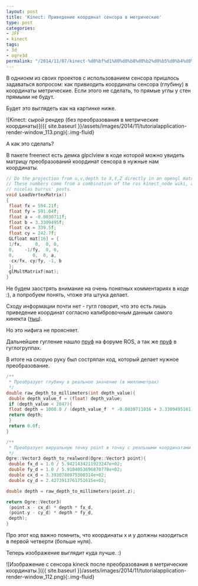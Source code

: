 ```yaml
---
layout: post
title: 'Kinect: Приведение координат сенсора в метрические'
type: post
categories:
- JFF
- kinect
tags:
- 3d
- ogre3d
permalink: "/2014/11/07/kinect-%d0%bf%d1%80%d0%b8%d0%b2%d0%b5%d0%b4%d0%b5%d0%bd%d0%b8%d0%b5-%d0%ba%d0%be%d0%be%d1%80%d0%b4%d0%b8%d0%bd%d0%b0%d1%82-%d1%81%d0%b5%d0%bd%d1%81%d0%be%d1%80%d0%b0-%d0%b2-%d0%bc%d0%b5%d1%82%d1%80/"
---
```

В одниокм из своих проектов с использованием сенсора пришлось задаваться вопросом: как привиодить координаты сенсора (глубину) в координаты метрические. Если этого не сделать, то прямые углы у стен прямыми не будут.

Будет это выглядеть как на картинке ниже.

![Kinect: сырой рендер (без преобразования в метрические координаты)]({{ site.baseurl }}/assets/images/2014/11/tutorialapplication-render-window_113.png){:.img-fluid}

А как это сделать?

В пакете freenect есть демка glpclview в коде которой можно увидеть матрицу преобразований координат сенсора в нужные нам координаты.

```cpp
// Do the projection from u,v,depth to X,Y,Z directly in an opengl matrix  
// These numbers come from a combination of the ros kinect_node wiki, and  
// nicolas burrus' posts.  
void LoadVertexMatrix()  
{  
 float fx = 594.21f;  
 float fy = 591.04f;  
 float a = -0.0030711f;  
 float b = 3.3309495f;  
 float cx = 339.5f;  
 float cy = 242.7f;  
 GLfloat mat[16] = {  
 1/fx,     0,  0, 0,  
 0,    -1/fy,  0, 0,  
 0,       0,  0, a,  
 -cx/fx, cy/fy, -1, b  
 };  
 glMultMatrixf(mat);  
}
```

Не будем заострять внимание на очень понятных комментариях в коде :), а попробуем понять, чтоже эта штука делает.

Сходу информации почти нет - гугл говорит, что это есть лишь приведение координат согласно калибровочным данным самого кинекта ([тыц](https://groups.google.com/forum/#!msg/openkinect/c7OvB0GqNjU/z-4hbz4SdJYJ "Матрица преобразований координат сенсора kinect в реальные")).

Но это нифига не проясняет.

Дальнейшее гугление нашло [пруф](http://answers.ros.org/question/67339/converting-kinect-depth-image-to-real-world-coordinate/ "Converting Kinect depth image to Real world coordinate.") на форуме ROS, а так же [пруф](https://groups.google.com/forum/#!topic/openkinect/ihfBIY56Is8 "Depth to Real World XY Coordinate") в гуглогруппах.

В итоге на скорую руку был состряпан код, который делает нужное преобразование.

```cpp
/**  
 * Преобразует глубину в реальное значение (в миллиметрах)  
 */  
double raw_depth_to_millimeters(int depth_value){  
 double depth_value_f = (float) depth_value;  
 if (depth_value < 2047){  
 float depth = 1000.0 / (depth_value_f  * -0.0030711016 + 3.3309495161);  
 return depth;  
 }  
 return 0.0f;  
}

/**  
 * Преобразует вируальную точку point в точку с реальными координатами (в миллиметрах)  
 */  
Ogre::Vector3 depth_to_realword(Ogre::Vector3 point){  
 double fx_d = 1.0 / 5.9421434211923247e+02;  
 double fy_d = 1.0 / 5.9104053696870778e+02;  
 double cx_d = 3.3930780975300314e+02;  
 double cy_d = 2.4273913761751615e+02;

double depth = raw_depth_to_millimeters(point.z);

return Ogre::Vector3(  
 (point.x - cx_d) * depth * fx_d,  
 (point.y - cy_d) * depth * fy_d,  
 depth);  
}
```

Про этот код важно помнить, что координаты x и y должны назодиться в первой четверти (больше нуля).

Теперь изображение выглядит куда лучше. :)

![Изображение с сенсора kineck после преобразования в метрические координаты.]({{ site.baseurl }}/assets/images/2014/11/tutorialapplication-render-window_112.png){:.img-fluid}

